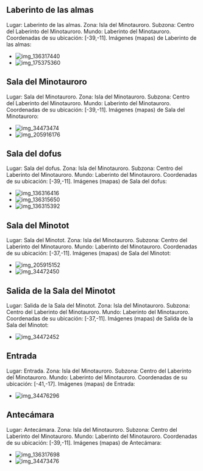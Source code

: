 ## Laberinto de las almas
Lugar: Laberinto de las almas.
Zona: Isla del Minotauroro.
Subzona: Centro del Laberinto del Minotauroro.
Mundo: Laberinto del Minotauroro.
Coordenadas de su ubicación: [-39,-11].
Imágenes (mapas) de Laberinto de las almas:
- ![img_136317440](https://media.discordapp.net/attachments/1115311447145193482/1115324690299363420/136317440.jpg)
- ![img_175375360](https://media.discordapp.net/attachments/1115311447145193482/1115339598273462282/175375360.jpg)

## Sala del Minotauroro
Lugar: Sala del Minotauroro.
Zona: Isla del Minotauroro.
Subzona: Centro del Laberinto del Minotauroro.
Mundo: Laberinto del Minotauroro.
Coordenadas de su ubicación: [-39,-11].
Imágenes (mapas) de Sala del Minotauroro:
- ![img_34473474](https://media.discordapp.net/attachments/1115311447145193482/1115356440484380822/34473474.jpg)
- ![img_205916176](https://media.discordapp.net/attachments/1115311447145193482/1115348251961462794/205916176.jpg)

## Sala del dofus
Lugar: Sala del dofus.
Zona: Isla del Minotauroro.
Subzona: Centro del Laberinto del Minotauroro.
Mundo: Laberinto del Minotauroro.
Coordenadas de su ubicación: [-39,-11].
Imágenes (mapas) de Sala del dofus:
- ![img_136316416](https://media.discordapp.net/attachments/1115311447145193482/1115324686939738253/136316416.jpg)
- ![img_136315650](https://media.discordapp.net/attachments/1115311447145193482/1115324685534629959/136315650.jpg)
- ![img_136315392](https://media.discordapp.net/attachments/1115311447145193482/1115324684070821898/136315392.jpg)

## Sala del Minotot
Lugar: Sala del Minotot.
Zona: Isla del Minotauroro.
Subzona: Centro del Laberinto del Minotauroro.
Mundo: Laberinto del Minotauroro.
Coordenadas de su ubicación: [-37,-11].
Imágenes (mapas) de Sala del Minotot:
- ![img_205915152](https://media.discordapp.net/attachments/1115311447145193482/1115348173729300591/205915152.jpg)
- ![img_34472450](https://media.discordapp.net/attachments/1115311447145193482/1115356404778287135/34472450.jpg)

## Salida de la Sala del Minotot
Lugar: Salida de la Sala del Minotot.
Zona: Isla del Minotauroro.
Subzona: Centro del Laberinto del Minotauroro.
Mundo: Laberinto del Minotauroro.
Coordenadas de su ubicación: [-37,-11].
Imágenes (mapas) de Salida de la Sala del Minotot:
- ![img_34472452](https://media.discordapp.net/attachments/1115311447145193482/1115356406229512304/34472452.jpg)

## Entrada
Lugar: Entrada.
Zona: Isla del Minotauroro.
Subzona: Centro del Laberinto del Minotauroro.
Mundo: Laberinto del Minotauroro.
Coordenadas de su ubicación: [-41,-17].
Imágenes (mapas) de Entrada:
- ![img_34476296](https://media.discordapp.net/attachments/1115311447145193482/1115356503835156582/34476296.jpg)

## Antecámara
Lugar: Antecámara.
Zona: Isla del Minotauroro.
Subzona: Centro del Laberinto del Minotauroro.
Mundo: Laberinto del Minotauroro.
Coordenadas de su ubicación: [-39,-11].
Imágenes (mapas) de Antecámara:
- ![img_136317698](https://media.discordapp.net/attachments/1115311447145193482/1115324692417486858/136317698.jpg)
- ![img_34473476](https://media.discordapp.net/attachments/1115311447145193482/1115356441990135900/34473476.jpg)